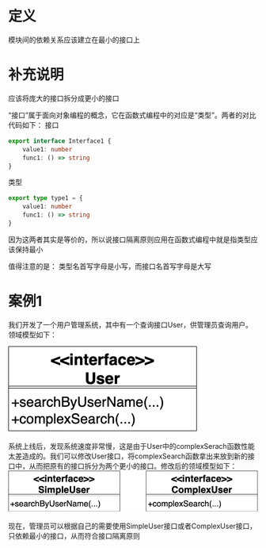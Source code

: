 # 定义

模块间的依赖关系应该建立在最小的接口上


# 补充说明

应该将庞大的接口拆分成更小的接口

“接口”属于面向对象编程的概念，它在函数式编程中的对应是“类型”。两者的对比代码如下：
接口
```ts
export interface Interface1 {
    value1: number
    func1: () => string
}
```
类型
```ts
export type type1 = {
    value1: number
    func1: () => string
}
```

因为这两者其实是等价的，所以说接口隔离原则应用在函数式编程中就是指类型应该保持最小

值得注意的是：
类型名首写字母是小写，而接口名首写字母是大写




# 案例1

我们开发了一个用户管理系统，其中有一个查询接口User，供管理员查询用户。领域模型如下：

![领域模型图](./1.png)

系统上线后，发现系统速度非常慢，这是由于User中的complexSerach函数性能太差造成的。我们可以修改User接口，将complexSearch函数拿出来放到新的接口中，从而把原有的接口拆分为两个更小的接口。修改后的领域模型如下：
![重构后的领域模型图](./2.png)

现在，管理员可以根据自己的需要使用SimpleUser接口或者ComplexUser接口，只依赖最小的接口，从而符合接口隔离原则